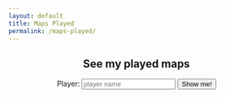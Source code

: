 ```yaml
---
layout: default
title: Maps Played
permalink: /maps-played/
---
```


<div id="description" style="text-align:center;" class="container-fluid">
  <h2>See my played maps</h2>
  <div class="row justify-content-md-center">
    <div class="form-group col-2">
      <label for="playerName">Player:</label>
      <input type="text" class="form-control" placeholder="player name" id="playerName" />
      <button onclick="getStatsFromDocument()" type="button" class="btn btn-primary m-3">
        Show me!
      </button>
    </div>
  </div>
</div>

<div id="loadingZone" style="text-align:center;display:none;">
  <p id="loadingZoneDescription">Loading maps played...</p>
  <img src="{{ '/assets/images/loading.gif' | relative_url }}" alt="loading gif" />
  <p>This can take up to one minute!</p>
</div>

<div id="receiverZone" class="d-flex flex-row flex-wrap">
  <nav id="playerNameTextContainer" class="navbar navbar-expand-sm bg-light justify-content-center w-100 sticky-top" style="display: none">
    <ul class="navbar-nav">
      <li class="nav-item">
        <h4 id="playerNameText">Link 1</h4>
      </li>
    </ul>
  </nav>
</div>

<script src="{{ '/assets/js/maps-played.js' | relative_url }}"></script>
